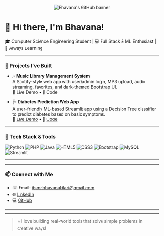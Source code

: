 <p align="center">
  <img src="https://capsule-render.vercel.app/api?type=waving&color=gradient&height=200&section=header&text=Hi%20I'm%20Bhavana%20🚀&fontSize=40&fontAlignY=40&desc=Welcome%20to%20my%20GitHub%20Portfolio&descAlignY=60&animation=fadeIn" alt="Bhavana's GitHub banner"/>
</p>

# 👋 Hi there, I'm Bhavana!

🎓 Computer Science Engineering Student | 💻 Full Stack & ML Enthusiast | 🌱 Always Learning

---

### 💼 Projects I’ve Built

- 🎶 **Music Library Management System**  
  A Spotify-style web app with user/admin login, MP3 upload, audio streaming, favorites, and dark-themed Bootstrap UI.  
  🔗 [Live Demo](#) • 🧠 [Code](#)

- 🩺 **Diabetes Prediction Web App**  
  A user-friendly ML-based Streamlit app using a Decision Tree classifier to predict diabetes based on basic symptoms.  
  🔗 [Live Demo](#) • 🧠 [Code](#)

---

### 🚀 Tech Stack & Tools

![Python](https://img.shields.io/badge/-Python-3776AB?style=flat&logo=python&logoColor=white)
![PHP](https://img.shields.io/badge/-PHP-777BB4?style=flat&logo=php&logoColor=white)
![Java](https://img.shields.io/badge/-Java-007396?style=flat&logo=java&logoColor=white)
![HTML5](https://img.shields.io/badge/-HTML5-E34F26?style=flat&logo=html5&logoColor=white)
![CSS3](https://img.shields.io/badge/-CSS3-1572B6?style=flat&logo=css3&logoColor=white)
![Bootstrap](https://img.shields.io/badge/-Bootstrap-563D7C?style=flat&logo=bootstrap&logoColor=white)
![MySQL](https://img.shields.io/badge/-MySQL-4479A1?style=flat&logo=mysql&logoColor=white)
![Streamlit](https://img.shields.io/badge/-Streamlit-FF4B4B?style=flat&logo=streamlit&logoColor=white)

---



---

### 📫 Connect with Me

- ✉️ Email: [itsmebhavanakilari@gmail.com](mailto:itsmebhavanakilari@gmail.com)  
- 🌐 [LinkedIn](https://www.linkedin.com/in/bhavana-kilari)  
- 💻 [GitHub](https://github.com/bhavanakilari)

---


---

> ⭐ I love building real-world tools that solve simple problems in creative ways!
